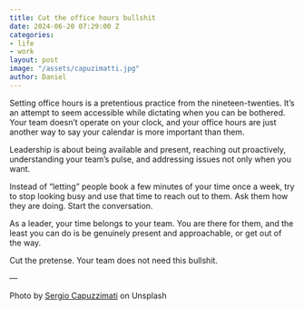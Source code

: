 ```yaml
---
title: Cut the office hours bullshit
date: 2024-06-20 07:29:00 Z
categories:
- life
- work
layout: post
image: "/assets/capuzimatti.jpg"
author: Daniel
---
```


Setting office hours is a pretentious practice from the nineteen-twenties. It’s an attempt to seem accessible while dictating when you can be bothered. Your team doesn’t operate on your clock, and your office hours are just another way to say your calendar is more important than them. <!--more-->

Leadership is about being available and present, reaching out proactively, understanding your team’s pulse, and addressing issues not only when you want.

Instead of “letting” people book a few minutes of your time once a week, try to stop looking busy and use that time to reach out to them. Ask them how they are doing. Start the conversation.

As a leader, your time belongs to your team. You are there for them, and the least you can do is be genuinely present and approachable, or get out of the way.

Cut the pretense. Your team does not need this bullshit.


—

Photo by [Sergio Capuzzimati](https://unsplash.com/@sergio_capuzzimati?utm_content=creditCopyText&utm_medium=referral&utm_source=unsplash) on Unsplash

